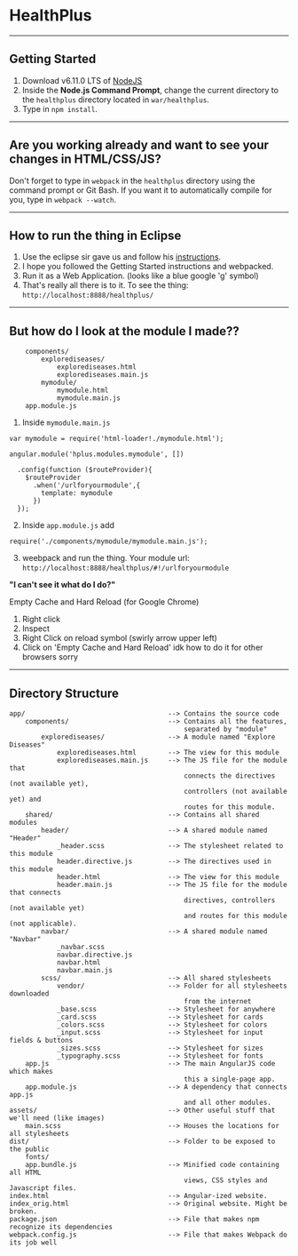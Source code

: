 # HealthPlus
------
## Getting Started
1. Download v6.11.0 LTS of [NodeJS][node]
2. Inside the **Node.js Command Prompt**, change the current directory to the `healthplus` directory located in `war/healthplus`.
3. Type in `npm install`.
---   ---

## Are you working already and want to see your changes in HTML/CSS/JS?  
Don't forget to type in `webpack` in the `healthplus` directory using the command prompt or Git Bash. 
If you want it to automatically compile for you, type in `webpack --watch`.

------

## How to run the thing in Eclipse
1. Use the eclipse sir gave us and follow his [instructions][instruction].
2. I hope you followed the Getting Started instructions and webpacked.
3. Run it as a Web Application. (looks like a blue google 'g' symbol)
4. That's really all there is to it. To see the thing: `http://localhost:8888/healthplus/`

------

## But how do I look at the module I made??
```
    components/                         
        explorediseases/                
            explorediseases.html        
            explorediseases.main.js     
        mymodule/                
            mymodule.html        
            mymodule.main.js   
    app.module.js     
```

1. Inside `mymodule.main.js`
```
var mymodule = require('html-loader!./mymodule.html');

angular.module('hplus.modules.mymodule', [])

  .config(function ($routeProvider){  
    $routeProvider
      .when('/urlforyourmodule',{
        template: mymodule
      })
  });

```

2. Inside `app.module.js` add
```
require('./components/mymodule/mymodule.main.js');
```

3. weebpack and run the thing. Your module url: `http://localhost:8888/healthplus/#!/urlforyourmodule`

**"I can't see it what do I do?"**

Empty Cache and Hard Reload (for Google Chrome)
1. Right click 
2. Inspect
3. Right Click on reload symbol (swirly arrow upper left)
4. Click on 'Empty Cache and Hard Reload'
idk how to do it for other browsers sorry

------
## Directory Structure
```
app/                                    --> Contains the source code
    components/                         --> Contains all the features, 
                                            separated by "module"
        explorediseases/                --> A module named "Explore Diseases"
            explorediseases.html        --> The view for this module
            explorediseases.main.js     --> The JS file for the module that 
                                            connects the directives (not available yet),
                                            controllers (not available yet) and 
                                            routes for this module.
    shared/                             --> Contains all shared modules
        header/                         --> A shared module named "Header"
            _header.scss                --> The stylesheet related to this module
            header.directive.js         --> The directives used in this module
            header.html                 --> The view for this module
            header.main.js              --> The JS file for the module that connects 
                                            directives, controllers (not available yet)
                                            and routes for this module (not applicable).
        navbar/                         --> A shared module named "Navbar"
            _navbar.scss
            navbar.directive.js
            navbar.html
            navbar.main.js
        scss/                           --> All shared stylesheets
            vendor/                     --> Folder for all stylesheets downloaded 
                                            from the internet
            _base.scss                  --> Stylesheet for anywhere
            _card.scss                  --> Stylesheet for cards
            _colors.scss                --> Stylesheet for colors
            _input.scss                 --> Stylesheet for input fields & buttons
            _sizes.scss                 --> Stylesheet for sizes
            _typography.scss            --> Stylesheet for fonts
    app.js                              --> The main AngularJS code which makes
                                            this a single-page app.
    app.module.js                       --> A dependency that connects app.js
                                            and all other modules.
assets/                                 --> Other useful stuff that we'll need (like images)
    main.scss                           --> Houses the locations for all stylesheets
dist/                                   --> Folder to be exposed to the public
    fonts/
    app.bundle.js                       --> Minified code containing all HTML 
                                            views, CSS styles and Javascript files.
index.html                              --> Angular-ized website.
index_orig.html                         --> Original website. Might be broken.
package.json                            --> File that makes npm recognize its dependencies
webpack.config.js                       --> File that makes Webpack do its job well
```

[node]: https://nodejs.org/en/
[instruction]: goo.gl/nMpBYp